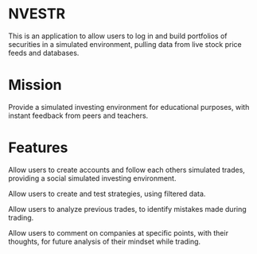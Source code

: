 # NVESTR
This is an application to allow users to log in and build portfolios of securities in a simulated environment, pulling data from live stock price feeds and databases. 

# Mission

Provide a simulated investing environment for educational purposes, with instant feedback from peers and teachers. 

# Features

Allow users to create accounts and follow each others simulated trades, providing a social simulated investing environment. 

Allow users to create and test strategies, using filtered data. 

Allow users to analyze previous trades, to identify mistakes made during trading. 

Allow users to comment on companies at specific points, with their thoughts, for future analysis of their mindset while trading. 
